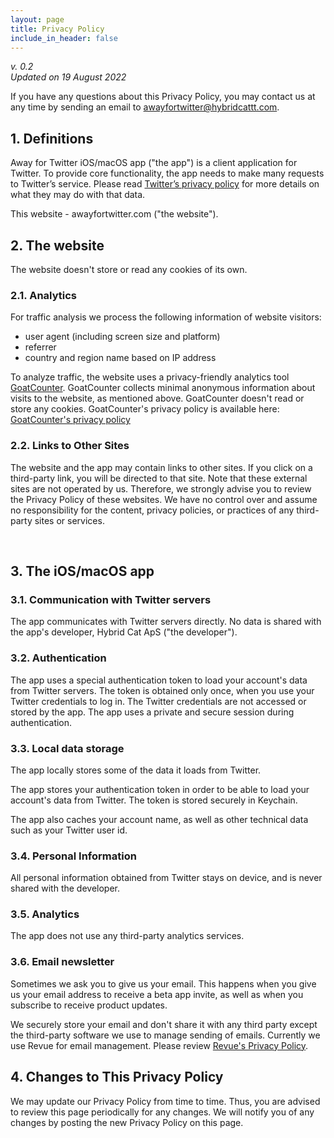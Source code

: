 ```yaml
---
layout: page
title: Privacy Policy
include_in_header: false
---
```


_v. 0.2_
<br>
_Updated on 19 August 2022_

If you have any questions about this Privacy Policy, you may contact us at any time by sending an email to [awayfortwitter@hybridcattt.com](mailto:awayfortwitter@hybridcattt.com).

## 1. Definitions
Away for Twitter iOS/macOS app ("the app") is a client application for Twitter. To provide core functionality, the app needs to make many requests to Twitter’s service. Please read [Twitter’s privacy policy](https://twitter.com/en/privacy) for more details on what they may do with that data. 

This website - awayfortwitter.com ("the website").

## 2. The website

The website doesn't store or read any cookies of its own. 

### 2.1. Analytics 

For traffic analysis we process the following information of website visitors:
- user agent (including screen size and platform)
- referrer 
- country and region name based on IP address

To analyze traffic, the website uses a privacy-friendly analytics tool [GoatCounter](https://www.goatcounter.com). GoatCounter collects minimal anonymous information about visits to the website, as mentioned above.
GoatCounter doesn't read or store any cookies.
GoatCounter's privacy policy is available here: [GoatCounter's privacy policy](https://www.goatcounter.com/help/privacy)

### 2.2. Links to Other Sites

The website and the app may contain links to other sites. If you click on a third-party link, you will be directed to that site. Note that these external sites are not operated by us. Therefore, we strongly advise you to review the Privacy Policy of these websites. We have no control over and assume no responsibility for the content, privacy policies, or practices of any third-party sites or services.

<br>

## 3. The iOS/macOS app

### 3.1. Communication with Twitter servers

The app communicates with Twitter servers directly. No data is shared with the app's developer, Hybrid Cat ApS ("the developer"). 

### 3.2. Authentication

The app uses a special authentication token to load your account's data from Twitter servers. The token is obtained only once, when you use your Twitter credentials to log in. The Twitter credentials are not accessed or stored by the app. The app uses a private and secure session during authentication. 

### 3.3. Local data storage

The app locally stores some of the data it loads from Twitter. 

The app stores your authentication token in order to be able to load your account's data from Twitter. The token is stored securely in Keychain. 

The app also caches your account name, as well as other technical data such as your Twitter user id. 

### 3.4. Personal Information

All personal information obtained from Twitter stays on device, and is never shared with the developer. 

### 3.5. Analytics

The app does not use any third-party analytics services.

### 3.6. Email newsletter

Sometimes we ask you to give us your email. This happens when you give us your email address to receive a beta app invite, as well as when you subscribe to receive product updates. 

We securely store your email and don't share it with any third party except the third-party software we use to manage sending of emails. Currently we use Revue for email management. Please review [Revue's Privacy Policy](https://www.getrevue.co/privacy/platform?locale=en).

## 4. Changes to This Privacy Policy

We may update our Privacy Policy from time to time. Thus, you are advised to review this page periodically for any changes. We will notify you of any changes by posting the new Privacy Policy on this page.